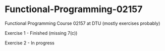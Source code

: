 # Functional-Programming-02157
Functional Programming Course 02157 at DTU (mostly exercises probably)

Exercise 1 - Finished (missing 7(c))

Exercise 2 - In progress
